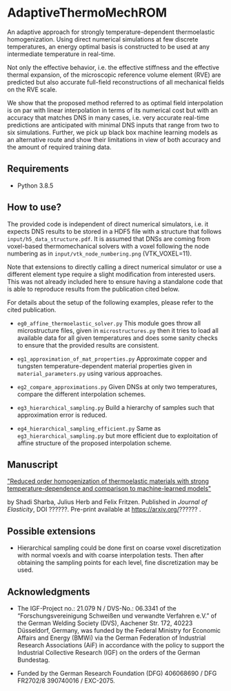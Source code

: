 # AdaptiveThermoMechROM

An adaptive approach for strongly temperature-dependent thermoelastic homogenization. Using direct numerical simulations at few discrete temperatures, an energy optimal basis is constructed to be used at any intermediate temperature in real-time.

Not only the effective behavior, i.e. the effective stiffness and the effective thermal expansion, of the microscopic reference volume element (RVE) are predicted but also accurate full-field reconstructions of all mechanical fields on the RVE scale.

We show that the proposed method referred to as optimal field interpolation is on par with linear interpolation in terms of its numerical cost but with an accuracy that matches DNS in many cases, i.e. very accurate real-time predictions are anticipated with minimal DNS inputs that range from two to six simulations. Further, we pick up black box machine learning models as an alternative route and show their limitations in view of both accuracy and the amount of required training data.

## Requirements

- Python 3.8.5

## How to use?

The provided code is independent of direct numerical simulators, i.e. it expects DNS results to be stored in a HDF5 file with a structure that follows `input/h5_data_structure.pdf`. It is assumed that DNSs are coming from voxel-based thermomechanical solvers with a voxel following the node numbering as in `input/vtk_node_numbering.png` (VTK_VOXEL=11). 

Note that extensions to directly calling a direct numerical simulator or use a different element type require a slight modification from interested users. This was not already included here to ensure having a standalone code that is able to reproduce results from the publication cited below.


For details about the setup of the following examples, please refer to the cited publication.

- `eg0_affine_thermoelastic_solver.py`
  This module goes throw all microstructure files, given in `microstructures.py` then it tries to load all available data for all given temperatures and does some sanity checks to ensure that the provided results are consistent.
  
- `eg1_approximation_of_mat_properties.py`
  Approximate copper and tungsten temperature-dependent material properties given in `material_parameters.py` using various approaches.
  
- `eg2_compare_approximations.py`
  Given DNSs at only two temperatures, compare the different interpolation schemes.
  
- `eg3_hierarchical_sampling.py`
  Build a hierarchy of samples such that approximation error is reduced.
  
- `eg4_hierarchical_sampling_efficient.py`
  Same as `eg3_hierarchical_sampling.py` but more efficient due to exploitation of affine structure of the proposed interpolation scheme.  

## Manuscript

["Reduced order homogenization of thermoelastic materials with strong temperature-dependence and comparison to machine-learned models"](https://??????)

by Shadi Sharba, Julius Herb and Felix Fritzen. Published in *Journal of Elasticity*, DOI ??????. Pre-print available at https://arxiv.org/?????? .


## Possible extensions
- Hierarchical sampling could be done first on coarse voxel discretization with normal voexls and with coarse interpolation tests. Then after obtaining the sampling points for each level, fine discretization may be used.


## Acknowledgments
- The IGF-Project no.: 21.079 N / DVS-No.: 06.3341 of the “Forschungsvereinigung Schweißen und verwandte Verfahren e.V.” of the German Welding Society (DVS), Aachener Str. 172, 40223 Düsseldorf, Germany, was funded by the Federal Ministry for Economic Affairs and Energy (BMWi) via the German Federation of Industrial Research Associations (AiF) in accordance with the policy to support the Industrial Collective Research (IGF) on the orders of the German Bundestag.

- Funded by the German Research Foundation (DFG)
406068690 / DFG FR2702/8
390740016 / EXC-2075.